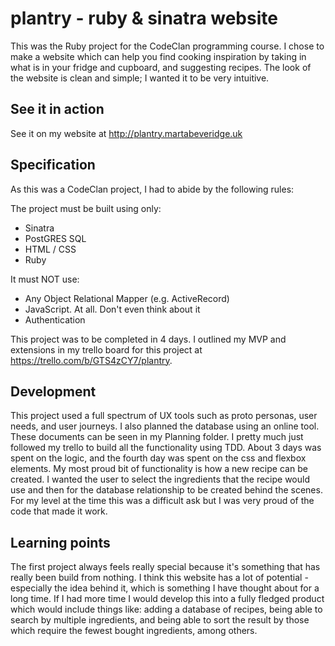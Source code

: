 # plantry - ruby & sinatra website

This was the Ruby project for the CodeClan programming course. I chose to make a website which can help you find cooking inspiration by taking in what is in your fridge and cupboard, and suggesting recipes. The look of the website is clean and simple; I wanted it to be very intuitive.  

## See it in action
See it on my website at http://plantry.martabeveridge.uk

## Specification
As this was a CodeClan project, I had to abide by the following rules:

The project must be built using only:
- Sinatra
- PostGRES SQL
- HTML / CSS
- Ruby

It must NOT use:
- Any Object Relational Mapper (e.g. ActiveRecord)
- JavaScript. At all. Don't even think about it
- Authentication

This project was to be completed in 4 days. I outlined my MVP and extensions in my trello board for this project at https://trello.com/b/GTS4zCY7/plantry.

## Development
This project used a full spectrum of UX tools such as proto personas, user needs, and user journeys. I also planned the database using an online tool. These documents can be seen in my Planning folder. I pretty much just followed my trello to build all the functionality using TDD. About 3 days was spent on the logic, and the fourth day was spent on the css and flexbox elements. My most proud bit of functionality is how a new recipe can be created. I wanted the user to select the ingredients that the recipe would use and then for the database relationship to be created behind the scenes. For my level at the time this was a difficult ask but I was very proud of the code that made it work.

## Learning points
The first project always feels really special because it's something that has really been build from nothing. I think this website has a lot of potential - especially the idea behind it, which is something I have thought about for a long time. If I had more time I would develop this into a fully fledged product which would include things like: adding a database of recipes, being able to search by multiple ingredients, and being able to sort the result by those which require the fewest bought ingredients, among others.
